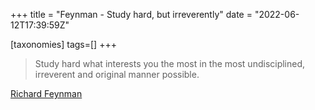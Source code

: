+++
title = "Feynman - Study hard, but irreverently"
date = "2022-06-12T17:39:59Z"

[taxonomies]
tags=[]
+++
> Study hard what interests you the most in the most undisciplined, irreverent and original manner possible.

[Richard Feynman](https://en.wikipedia.org/wiki/Richard_Feynman)
